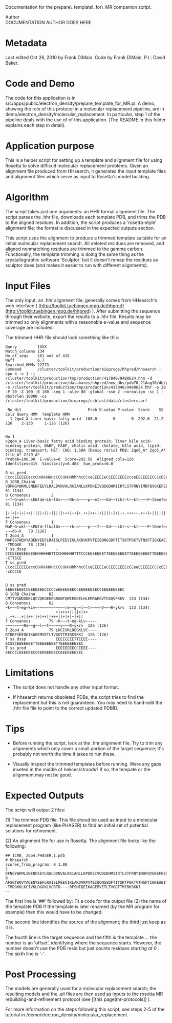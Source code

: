<!-- --- title: Prepare Template For Mr -->Documentation for the prepare\_template\_for\_MR companion script.

 Author   
DOCUMENTATION AUTHOR GOES HERE

Metadata
========

Last edited Oct 26, 2010 by Frank DiMaio. Code by Frank DiMaio. P.I.: David Baker.

Code and Demo
=============

The code for this application is in src/apps/public/electron\_density/prepare\_template\_for\_MR.pl. A demo, showing the role of this protocol in a molecular replacement pipeline, are in demo/electron\_density/molecular\_replacement. In particular, step 1 of the pipeline deals with the use of of this application. (The README in this folder explains each step in detail).

Application purpose
===========================================

This is a helper script for setting up a template and alignment file for using Rosetta to solve difficult molecular replacement problems. Given an alignment file produced from HHsearch, it generates the input template files and alignment files which serve as input to Rosetta's model building.

Algorithm
=========

The script takes just one arguments: an HHR format alignment file. The script parses the .hhr file, downloads each template PDB, and trims the PDB to the aligned residues. In addition, the script produces a 'rosetta-style' alignment file; the format is discussed in the expected outputs section.

This script uses the alignment to produce a trimmed template suitable for an initial molecular replacement search. All deleted residues are removed, and aligned nonmatching residues are trimmed to the gamma carbon. Functionally, the template trimming is doing the same thing as the crystallographic software 'Sculptor' but it doesn't remap the residues as sculptor does (and makes it easier to run with different alignments).

Input Files
===========

The only input, an .hhr alignment file, generally comes from HHsearch's web interface ( [http://toolkit.tuebingen.mpg.de/hhpred](http://toolkit.tuebingen.mpg.de/hhpred) ). After submitting the sequence through their website, export the results to a .hhr file. Results may be trimmed so only alignments with a reasonable e-value and sequence coverage are included.

The trimmed HHR-file should look something like this:

```
Query         1XXX 
Match_columns 134
No_of_seqs    101 out of 418
Neff          6.7 
Searched_HMMs 22773
Command       /cluster/toolkit/production/bioprogs/hhpred/hhsearch -cpu 4 -v 1 -i /cluster/toolkit/production/tmp/production/417840/9488624.hhm -d /cluster/toolkit/production/databases/hhpred/new_dbs/pdb70_21Aug10/db/pdb.hhm -o /cluster/toolkit/production/tmp/production/417840/9488624.hhr -p 20 -P 20 -Z 100 -B 100 -seq 1 -aliw 80 -global -ssm 2 -norealign -sc 1 -dbstrlen 10000 -cs /cluster/toolkit/production/bioprogs/csblast/data/clusters.prf 

 No Hit                             Prob E-value P-value  Score    SS Cols Query HMM  Template HMM
  1 2qo4_A Liver-basic fatty acid  100.0       0       0  292.6  21.2  126    2-133     1-126 (126)


No 1  
>2qo4_A Liver-basic fatty acid binding protein; liver bIle acid-binding protein, BABP, FABP, cholic acid, cholate, bIle acid, lipid-binding, transport; HET: CHD; 1.50A {Danio rerio} PDB: 2qo6_A* 2qo5_A* 2ftb_A* 2ft9_A*
Probab=100.00  E-value=0  Score=292.58  Aligned_cols=126  Identities=31%  Similarity=0.488  Sum_probs=0.0

Q ss_pred             CcccEEEEEEeccCHHHHHHHcCCCHHHHhhhhcCCceEEEEEeCCEEEEEEEccceEEEEEEECCCcEEeecccCCCCE
Q 1CRB_ChainA       2 VDFNGYWKMLSNENFEEYLRALDVNVALRKIANLLKPDKEIVQDGDHMIIRTLSTFRNYIMDFQVGKEFEEDLTGIDDRK   81 (134)
Q Consensus         2 ~~f~G~wkl~~sENfde~Lk~lGv~~~~Rk~a~~~~p~~eI~~~Gd~~tikt~t~~kt~~~~F~lGeefee~~~t~dg~~   81 (134)
                      |+|+|+|+|++|||||+||+|||||+++|++|+.++|+++|+||||+|+|++.+++++.+++|+|||||||+  ++||++
T Consensus         1 MaF~G~wkl~~sENfd~flkalGv~~~~rk~a~~~~p~~~I~~~Gd~~~ikt~s~~kt~~~~F~lGeefee~--~~dG~k   78 (126)
T 2qo4_A            1 MAFSGTWQVYAQENYEEFLRAISLPEEVIKLAKDVKPVTEIQQNGSDFTITSKTPGKTVTNSFTIGKEAEIT--TMDGKK   78 (126)
T ss_dssp             -CCCEEEEEEEEESHHHHHHHTTCCHHHHHHTTTCCCEEEEEEETTEEEEEEEETTEEEEEEEETTBEEEEE--CTTSCE
T ss_pred             CCccEEEEEEeccCHHHHHHHcCCCHHHHhhhhcCCceEEEEEeCCEEEEEEEcCCeeEEEEEECCCcEEEE--cCCCCE


Q ss_pred             EEEEEEEECCEEEEEEECCCCCeEEEEEEECCEEEEEEEECCEEEEEEEEEC
Q 1CRB_ChainA      82 CMTTVSWDGDKLQCVQKGEKEGRGWTQWIEGDELHLEMRAEGVTCKQVFKKV  133 (134)
Q Consensus        82 ~k~~~t~eg~kLv~~~~~~~~~~~~~re~~g~~l~~t~~~~~V~~~R~ykrv  133 (134)
                      +|++++||||+|++    ..++...+||++||+|++||+++||+|+|+|+||
T Consensus        79 ~k~~~t~eg~kLv~----~~~~~~~~Re~~g~~l~~t~~~~~v~~~R~ykrv  126 (126)
T 2qo4_A           79 LKCIVKLDGGKLVC----RTDRFSHIQEIKAGEMVETLTVGGTTMIRKSKKI  126 (126)
T ss_dssp             EEEECEEETTEEEE----ECSSCEEEEEEETTEEEEEEEETTEEEEEEEEEC
T ss_pred             EEEEEEEECCEEEE----EECCCcEEEEEECCEEEEEEEECCEEEEEEEEEC
```

Limitations
===========

-   The script does not handle any other input format.

-   If hhsearch returns obsoleted PDBs, the script tries to find the replacement but this is not guaranteed. You may need to hand-edit the .hhr file file to point to the correct updated PDBID.

Tips
====

-   Before running the script, look at the .hhr alignment file. Try to trim any alignments which only cover a small portion of the target sequence; it's probably not worth the time it takes to run these.

-   Visually inspect the trimmed templates before running. Were any gaps inseted in the middle of helices/strands? If so, the tempate or the alignment may not be good.

Expected Outputs
================

The script will output 2 files:

(1) The trimmed PDB file. This file shoud be used as input to a molecular replacement program (like PHASER) to find an initial set of potential solutions for refinement.

(2) An alignment file for use in Rosetta. The alignment file looks like the following:

```
## 1CRB_ 2qo4.PHASER.1.pdb
# hhsearch
scores_from_program: 0 1.00
2 DFNGYWKMLSNENFEEYLRALDVNVALRKIANLLKPDKEIVQDGDHMIIRTLSTFRNYIMDFQVGKEFEEDLTGIDDRKCMTTVSWDGDKLQCVQKGEKEGRGWTQWIEGDELHLEMRAEGVTCKQVFKKV
0 AFSGTWQVYAQENYEEFLRAISLPEEVIKLAKDVKPVTEIQQNGSDFTITSKTPGKTVTNSFTIGKEAEIT--TMDGKKLKCIVKLDGGKLVCRTD----RFSHIQEIKAGEMVETLTVGGTTMIRKSKKI
--
```

The first line is '\#\#' followed by: (1) a code for the output file (2) the name of the template PDB If the template is later renamed (by the MR program for example) then this would have to be changed.

The second line identifies the source of the alignment; the third just keep as it is.

The fourth line is the target sequence and the fifth is the template ... the number is an 'offset', identifying where the sequence starts. However, the number doesn't use the PDB resid but just counts residues *starting at 0* . The sixth line is '–'.

Post Processing
===============

The models are generally used for a molecular replacement search; the resulting models and the .ali files are then used as inputs to the rosetta MR rebuilding-and-refinement protocol (see [[this page|mr-protocols]] ).

For more information on the steps following this script, see steps 2-5 of the tutorial in /demo/electron\_density/molecular\_replacement.
